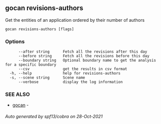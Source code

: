 ## gocan revisions-authors

Get the entities of an application ordered by their number of authors

```
gocan revisions-authors [flags]
```

### Options

```
      --after string      Fetch all the revisions after this day
      --before string     Fetch all the revisions before this day
      --boundary string   Optional boundary name to get the analysis for a specific boundary
      --csv               get the results in csv format
  -h, --help              help for revisions-authors
  -s, --scene string      Scene name
      --verbose           display the log information
```

### SEE ALSO

* [gocan](gocan.md)	 - 

###### Auto generated by spf13/cobra on 28-Oct-2021
